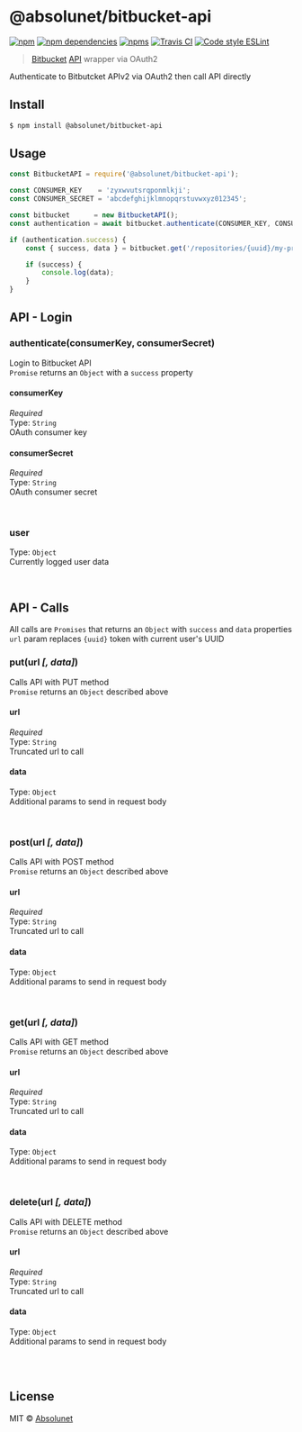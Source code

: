 # @absolunet/bitbucket-api

[![npm](https://img.shields.io/npm/v/@absolunet/bitbucket-api.svg)](https://www.npmjs.com/package/@absolunet/bitbucket-api)
[![npm dependencies](https://david-dm.org/absolunet/node-bitbucket-api/status.svg)](https://david-dm.org/absolunet/node-bitbucket-api)
[![npms](https://badges.npms.io/%40absolunet%2Fbitbucket-api.svg)](https://npms.io/search?q=%40absolunet%2Fbitbucket-api)
[![Travis CI](https://travis-ci.com/absolunet/node-bitbucket-api.svg?branch=master)](https://travis-ci.com/absolunet/node-bitbucket-api/builds)
[![Code style ESLint](https://img.shields.io/badge/code_style-@absolunet/node-659d32.svg)](https://github.com/absolunet/eslint-config-node)

> [Bitbucket](https://bitbucket.org) [API](https://developer.atlassian.com/bitbucket/api/2/reference/) wrapper via OAuth2

Authenticate to Bitbutcket APIv2 via OAuth2 then call API directly


## Install

```sh
$ npm install @absolunet/bitbucket-api
```


## Usage

```js
const BitbucketAPI = require('@absolunet/bitbucket-api');

const CONSUMER_KEY    = 'zyxwvutsrqponmlkji';
const CONSUMER_SECRET = 'abcdefghijklmnopqrstuvwxyz012345';

const bitbucket      = new BitbucketAPI();
const authentication = await bitbucket.authenticate(CONSUMER_KEY, CONSUMER_SECRET);

if (authentication.success) {
	const { success, data } = bitbucket.get('/repositories/{uuid}/my-project');

	if (success) {
		console.log(data);
	}
}
```


## API - Login

### authenticate(consumerKey, consumerSecret)
Login to Bitbucket API<br>
`Promise` returns an `Object` with a `success` property

#### consumerKey
*Required*<br>
Type: `String`<br>
OAuth consumer key

#### consumerSecret
*Required*<br>
Type: `String`<br>
OAuth consumer secret



<br>

### user
Type: `Object`<br>
Currently logged user data






<br>

## API - Calls
All calls are `Promises` that returns an `Object` with `success` and `data` properties<br>
`url` param replaces `{uuid}` token with current user's UUID<br>

### put(url *[, data]*)
Calls API with PUT method<br>
`Promise` returns an `Object` described above

#### url
*Required*<br>
Type: `String`<br>
Truncated url to call

#### data
Type: `Object`<br>
Additional params to send in request body



<br>

### post(url *[, data]*)
Calls API with POST method<br>
`Promise` returns an `Object` described above

#### url
*Required*<br>
Type: `String`<br>
Truncated url to call

#### data
Type: `Object`<br>
Additional params to send in request body



<br>

### get(url *[, data]*)
Calls API with GET method<br>
`Promise` returns an `Object` described above

#### url
*Required*<br>
Type: `String`<br>
Truncated url to call

#### data
Type: `Object`<br>
Additional params to send in request body



<br>

### delete(url *[, data]*)
Calls API with DELETE method<br>
`Promise` returns an `Object` described above

#### url
*Required*<br>
Type: `String`<br>
Truncated url to call

#### data
Type: `Object`<br>
Additional params to send in request body






<br><br>

## License

MIT © [Absolunet](https://absolunet.com)
